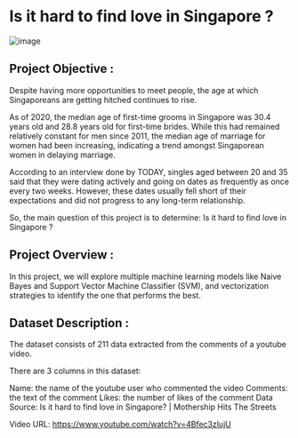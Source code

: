 # Is it hard to find love in Singapore ?

![image](https://user-images.githubusercontent.com/86367657/158003302-d3dfc04d-9ee9-427e-96a2-0d4faebc29e4.png)


## Project Objective :
Despite having more opportunities to meet people, the age at which Singaporeans are getting hitched continues to rise.

As of 2020, the median age of first-time grooms in Singapore was 30.4 years old and 28.8 years old for first-time brides. While this had remained relatively constant for men since 2011, the median age of marriage for women had been increasing, indicating a trend amongst Singaporean women in delaying marriage.

According to an interview done by TODAY, singles aged between 20 and 35 said that they were dating actively and going on dates as frequently as once every two weeks. However, these dates usually fell short of their expectations and did not progress to any long-term relationship.

So, the main question of this project is to determine: Is it hard to find love in Singapore ?

## Project Overview :
In this project, we will explore multiple machine learning models like Naive Bayes and Support Vector Machine Classifier (SVM), and vectorization strategies to identify the one that performs the best.

## Dataset Description :
The dataset consists of 211 data extracted from the comments of a youtube video.

There are 3 columns in this dataset:

Name: the name of the youtube user who commented the video
Comments: the text of the comment
Likes: the number of likes of the comment
Data Source: Is it hard to find love in Singapore? | Mothership Hits The Streets

Video URL: https://www.youtube.com/watch?v=4Bfec3zlujU
